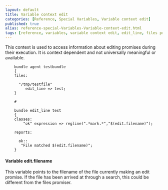 ```yaml
---
layout: default
title: Variable context edit
categories: [Reference, Special Variables, Variable context edit]
published: true
alias: reference-special-Variables-Variable-context-edit.html
tags: [reference, variables, variable context edit, edit_line, files promises]
---
```


This context is used to access information about editing promises during 
their execution. It is context dependent and not universally meaningful or 
available.

```cf3
    bundle agent testbundle
    {
    files:

      "/tmp/testfile"
         edit_line => test;
    }

    #

    bundle edit_line test
    {
    classes:
        "ok" expression => regline(".*mark.*","$(edit.filename)");

    reports:

      ok::
       "File matched $(edit.filename)";
    }
```

#### Variable edit.filename

This variable points to the filename of the file currently making an
edit promise. If the file has been arrived at through a search, this
could be different from the files promiser.
